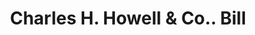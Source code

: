 ---
doi: 10.7916/D8H14D49
date_other: '1910'
date_other_textual: 1910-1919
form: printed ephemera
genre:
- Invoices
name:
- Charles H. Howell & Co.
object_in_context_url: https://biggert.cul.columbia.edu/items/view/ave_biggert_01392
subject_hierarchical_geographic:
- Philadelphia, Pennsylvania, United States
subject_name:
- Charles H. Howell & Co.
title: Charles H. Howell & Co.. Bill
sort_title: Charles H. Howell & Co.. Bill
call_number: ave_biggert_01392
coordinates:
- 40.00944444444445,-75.13333333333334
pid: ave_biggert_01392
identifiers: ave_biggert_01392
thumbnail: https://derivativo-3.library.columbia.edu/iiif/2/ldpd:344760/full/!256,256/0/native.jpg
permalink: "/items/ave_biggert_01392/"
layout: iiif-image-page
---